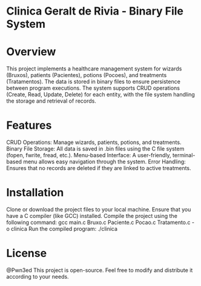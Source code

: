 # Clinica Geralt de Rivia - Binary File System

# Overview

This project implements a healthcare management system for wizards (Bruxos), patients (Pacientes), potions (Pocoes), and treatments (Tratamentos). The data is stored in binary files to ensure persistence between program executions. The system supports CRUD operations (Create, Read, Update, Delete) for each entity, with the file system handling the storage and retrieval of records.


# Features

CRUD Operations: Manage wizards, patients, potions, and treatments.
Binary File Storage: All data is saved in .bin files using the C file system (fopen, fwrite, fread, etc.).
Menu-based Interface: A user-friendly, terminal-based menu allows easy navigation through the system.
Error Handling: Ensures that no records are deleted if they are linked to active treatments.


# Installation

Clone or download the project files to your local machine.
Ensure that you have a C compiler (like GCC) installed.
Compile the project using the following command:
  gcc main.c Bruxo.c Paciente.c Pocao.c Tratamento.c -o clinica
Run the compiled program:
  ./clinica


# License 

@Pwn3ed
This project is open-source. Feel free to modify and distribute it according to your needs.

